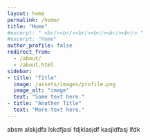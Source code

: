 ```yaml
---
layout: home
permalink: /home/
title: "Home"
#excerpt: " <br/><br/><br/><br/><br/><br/> "
#excerpt: "Home"
author_profile: false
redirect_from: 
  - /about/
  - /about.html
sidebar:
- title: "Title"
  image: /assets/images/profile.png
  image_alt: "image"
  text: "Some text here."
- title: "Another Title"
  text: "More text here."
---
```




absm alskjdfa lskdfjasl fdjklasjdf kasjldfasj lfdk
